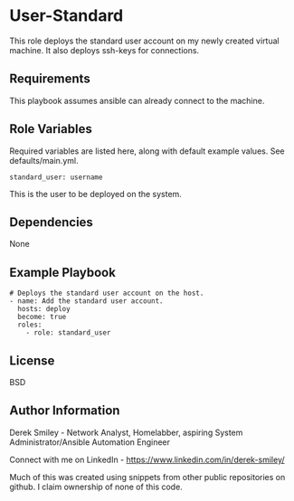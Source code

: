 User-Standard
=========

This role deploys the standard user account on my newly created virtual machine. It also deploys ssh-keys for connections. 

Requirements
------------

This playbook assumes ansible can already connect to the machine. 

Role Variables
--------------
Required variables are listed here, along with default example values. See defaults/main.yml.

    standard_user: username

This is the user to be deployed on the system. 

Dependencies
------------

None

Example Playbook
----------------

    # Deploys the standard user account on the host.
    - name: Add the standard user account.
      hosts: deploy
      become: true
      roles:
        - role: standard_user

License
-------

BSD

Author Information
------------------

Derek Smiley - Network Analyst, Homelabber, aspiring System Administrator/Ansible Automation Engineer

Connect with me on LinkedIn - https://www.linkedin.com/in/derek-smiley/

Much of this was created using snippets from other public repositories on github. I claim ownership of none of this code.